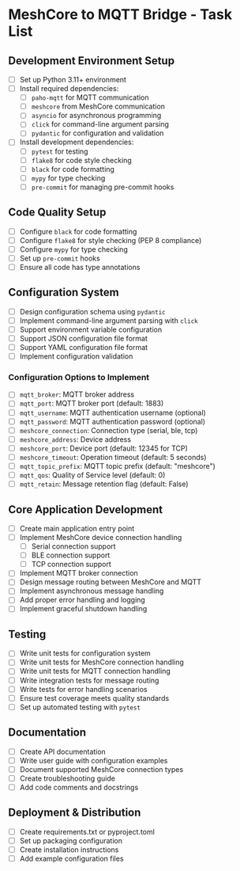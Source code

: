 # MeshCore to MQTT Bridge - Task List

## Development Environment Setup

- [ ] Set up Python 3.11+ environment
- [ ] Install required dependencies:
  - [ ] `paho-mqtt` for MQTT communication
  - [ ] `meshcore` from MeshCore communication
  - [ ] `asyncio` for asynchronous programming
  - [ ] `click` for command-line argument parsing
  - [ ] `pydantic` for configuration and validation
- [ ] Install development dependencies:
  - [ ] `pytest` for testing
  - [ ] `flake8` for code style checking
  - [ ] `black` for code formatting
  - [ ] `mypy` for type checking
  - [ ] `pre-commit` for managing pre-commit hooks

## Code Quality Setup

- [ ] Configure `black` for code formatting
- [ ] Configure `flake8` for style checking (PEP 8 compliance)
- [ ] Configure `mypy` for type checking
- [ ] Set up `pre-commit` hooks
- [ ] Ensure all code has type annotations

## Configuration System

- [ ] Design configuration schema using `pydantic`
- [ ] Implement command-line argument parsing with `click`
- [ ] Support environment variable configuration
- [ ] Support JSON configuration file format
- [ ] Support YAML configuration file format
- [ ] Implement configuration validation

### Configuration Options to Implement

- [ ] `mqtt_broker`: MQTT broker address
- [ ] `mqtt_port`: MQTT broker port (default: 1883)
- [ ] `mqtt_username`: MQTT authentication username (optional)
- [ ] `mqtt_password`: MQTT authentication password (optional)
- [ ] `meshcore_connection`: Connection type (serial, ble, tcp)
- [ ] `meshcore_address`: Device address
- [ ] `meshcore_port`: Device port (default: 12345 for TCP)
- [ ] `meshcore_timeout`: Operation timeout (default: 5 seconds)
- [ ] `mqtt_topic_prefix`: MQTT topic prefix (default: "meshcore")
- [ ] `mqtt_qos`: Quality of Service level (default: 0)
- [ ] `mqtt_retain`: Message retention flag (default: False)

## Core Application Development

- [ ] Create main application entry point
- [ ] Implement MeshCore device connection handling
  - [ ] Serial connection support
  - [ ] BLE connection support
  - [ ] TCP connection support
- [ ] Implement MQTT broker connection
- [ ] Design message routing between MeshCore and MQTT
- [ ] Implement asynchronous message handling
- [ ] Add proper error handling and logging
- [ ] Implement graceful shutdown handling

## Testing

- [ ] Write unit tests for configuration system
- [ ] Write unit tests for MeshCore connection handling
- [ ] Write unit tests for MQTT connection handling
- [ ] Write integration tests for message routing
- [ ] Write tests for error handling scenarios
- [ ] Ensure test coverage meets quality standards
- [ ] Set up automated testing with `pytest`

## Documentation

- [ ] Create API documentation
- [ ] Write user guide with configuration examples
- [ ] Document supported MeshCore connection types
- [ ] Create troubleshooting guide
- [ ] Add code comments and docstrings

## Deployment & Distribution

- [ ] Create requirements.txt or pyproject.toml
- [ ] Set up packaging configuration
- [ ] Create installation instructions
- [ ] Add example configuration files
